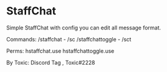 # StaffChat

Simple StaffChat with config you can edit all message format.

Commands:
 /staffchat - /sc
 /staffchattoggle - /sct

Perms:
 hstaffchat.use
 hstaffchattoggle.use
 
By Toxic:
Discord Tag , Toxic#2228
